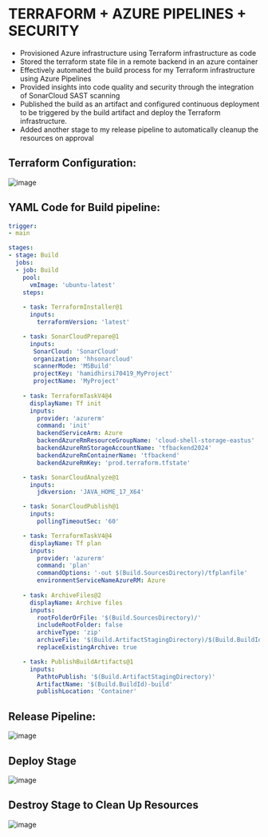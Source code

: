 # TERRAFORM + AZURE PIPELINES + SECURITY

- Provisioned Azure infrastructure using Terraform infrastructure as code
- Stored the terraform state file in a remote backend in an azure container
- Effectively automated the build process for my Terraform infrastructure using Azure Pipelines
- Provided insights into code quality and security through the integration of SonarCloud SAST scanning
- Published the build as an artifact and configured continuous deployment to be triggered by the build artifact and deploy the Terraform infrastructure.
- Added another stage to my release pipeline to automatically cleanup the resources on approval

## Terraform Configuration:

![image](https://github.com/CloudHirsi/TFproject/assets/153539293/f4abd146-0365-48ab-aae0-f7dfd171a9af)


## YAML Code for Build pipeline:

``` YAML
trigger: 
- main

stages:
- stage: Build
  jobs:
  - job: Build
    pool:
      vmImage: 'ubuntu-latest'
    steps:
    
    - task: TerraformInstaller@1
      inputs:
        terraformVersion: 'latest'

    - task: SonarCloudPrepare@1
      inputs:
       SonarCloud: 'SonarCloud'
       organization: 'hhsonarcloud'
       scannerMode: 'MSBuild'
       projectKey: 'hamidhirsi70419_MyProject'
       projectName: 'MyProject'
 
    - task: TerraformTaskV4@4
      displayName: Tf init
      inputs:
        provider: 'azurerm'
        command: 'init'
        backendServiceArm: Azure
        backendAzureRmResourceGroupName: 'cloud-shell-storage-eastus'
        backendAzureRmStorageAccountName: 'tfbackend2024'
        backendAzureRmContainerName: 'tfbackend'
        backendAzureRmKey: 'prod.terraform.tfstate'

    - task: SonarCloudAnalyze@1
      inputs:
        jdkversion: 'JAVA_HOME_17_X64'

    - task: SonarCloudPublish@1
      inputs:
        pollingTimeoutSec: '60'

    - task: TerraformTaskV4@4
      displayName: Tf plan
      inputs:
        provider: 'azurerm'
        command: 'plan'
        commandOptions: '-out $(Build.SourcesDirectory)/tfplanfile'
        environmentServiceNameAzureRM: Azure
      
    - task: ArchiveFiles@2
      displayName: Archive files
      inputs:
        rootFolderOrFile: '$(Build.SourcesDirectory)/'
        includeRootFolder: false
        archiveType: 'zip'
        archiveFile: '$(Build.ArtifactStagingDirectory)/$(Build.BuildId).zip'
        replaceExistingArchive: true

    - task: PublishBuildArtifacts@1
      inputs:
        PathtoPublish: '$(Build.ArtifactStagingDirectory)'
        ArtifactName: '$(Build.BuildId)-build'
        publishLocation: 'Container'
```
## Release Pipeline:

![image](https://github.com/CloudHirsi/TFproject/assets/153539293/e99bd4f5-d5e2-4ff5-a76a-8f0f71c8dbc6)

## Deploy Stage

![image](https://github.com/CloudHirsi/TFproject/assets/153539293/9d33fb53-03c2-4d5b-9281-37b0d533a64d)

## Destroy Stage to Clean Up Resources

![image](https://github.com/CloudHirsi/TFproject/assets/153539293/2c926c92-f3b7-4c77-8b32-61cf44e98e20)




